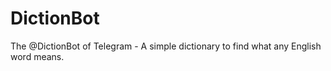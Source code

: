 # DictionBot
The @DictionBot of Telegram - A simple dictionary to find what any English word means.
